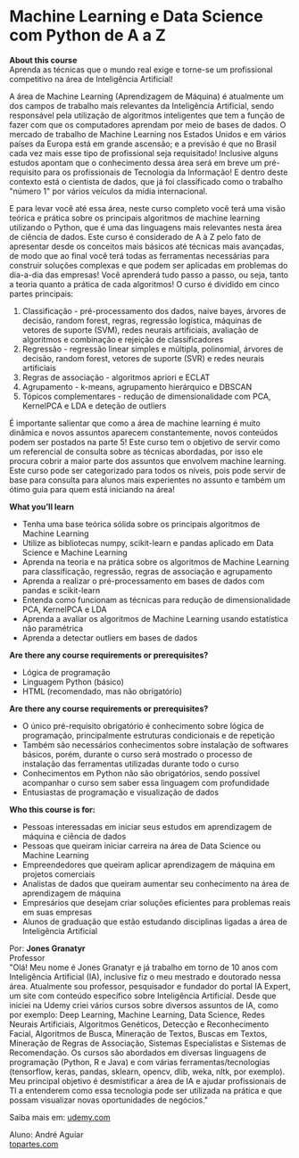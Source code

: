 # Machine Learning e Data Science com Python de A a Z

<b>About this course</b><br />
Aprenda as técnicas que o mundo real exige e torne-se um profissional competitivo na área de Inteligência Artificial!

<p>
A área de Machine Learning (Aprendizagem de Máquina) é atualmente um dos campos de trabalho mais relevantes da Inteligência Artificial, sendo responsável pela utilização de algoritmos inteligentes que tem a função de fazer com que os computadores aprendam por meio de bases de dados. O mercado de trabalho de Machine Learning nos Estados Unidos e em vários países da Europa está em grande ascensão; e a previsão é que no Brasil cada vez mais esse tipo de profissional seja requisitado! Inclusive alguns estudos apontam que o conhecimento dessa área será em breve um pré-requisito para os profissionais de Tecnologia da Informação! E dentro deste contexto está o cientista de dados, que já foi classificado como o trabalho "número 1" por vários veículos da mídia internacional.
</p>
<p>
E para levar você até essa área, neste curso completo você terá uma visão teórica e prática sobre os principais algoritmos de machine learning utilizando o Python, que é uma das linguagens mais relevantes nesta área de ciência de dados. Este curso é considerado de A à Z pelo fato de apresentar desde os conceitos mais básicos até técnicas mais avançadas, de modo que ao final você terá todas as ferramentas necessárias para construir soluções complexas e que podem ser aplicadas em problemas do dia-a-dia das empresas! Você aprenderá tudo passo a passo, ou seja, tanto a teoria quanto a prática de cada algoritmos! O curso é dividido em cinco partes principais:
<ol>
<li>Classificação - pré-processamento dos dados, naive bayes, árvores de decisão, random forest, regras, regressão logística, máquinas de vetores de suporte (SVM), redes neurais artificiais, avaliação de algoritmos e combinação e rejeição de classificadores</li>
<li>
Regressão - regressão linear simples e múltipla, polinomial, árvores de decisão, random forest, vetores de suporte (SVR) e redes neurais artificiais
</li>
<li>
Regras de associação - algoritmos apriori e ECLAT
</li>
<li>
Agrupamento - k-means, agrupamento hierárquico e DBSCAN
</li>
<li>
Tópicos complementares - redução de dimensionalidade com PCA, KernelPCA e LDA e deteção de outliers
</li>
</ol>
É importante salientar que como a área de machine learning é muito dinâmica e novos assuntos aparecem constantemente, novos conteúdos podem ser postados na parte 5! Este curso tem o objetivo de servir como um referencial de consulta sobre as técnicas abordadas, por isso ele procura cobrir a maior parte dos assuntos que envolvem machine learning. Este curso pode ser categorizado para todos os níveis, pois pode servir de base para consulta para alunos mais experientes no assunto e também um ótimo guia para quem está iniciando na área!
</p>
<b>What you’ll learn</b>
<ul>
 <li>Tenha uma base teórica sólida sobre os principais algoritmos de Machine Learning</li>
 <li>Utilize as bibliotecas numpy, scikit-learn e pandas aplicado em Data Science e Machine Learning</li>
 <li>Aprenda na teoria e na prática sobre os algoritmos de Machine Learning para classificação, regressão, regras de associação e agrupamento</li>
 <li>Aprenda a realizar o pré-processamento em bases de dados com pandas e scikit-learn</li>
<li>
Entenda como funcionam as técnicas para redução de dimensionalidade PCA, KernelPCA e LDA
</li>
<li>
Aprenda a avaliar os algoritmos de Machine Learning usando estatística não paramétrica
</li>
<li>
Aprenda a detectar outliers em bases de dados
</li>
</ul>
<b>Are there any course requirements or prerequisites?</b>
<ul>
 <li>Lógica de programação</li>
 <li>Linguagem Python (básico)</li>
 <li>HTML (recomendado, mas não obrigatório)</li>
</ul>
<b>Are there any course requirements or prerequisites?</b>
<ul>
 <li>O único pré-requisito obrigatório é conhecimento sobre lógica de programação, principalmente estruturas condicionais e de repetição</li>
 <li>Também são necessários conhecimentos sobre instalação de softwares básicos, porém, durante o curso será mostrado o processo de instalação das ferramentas utilizadas durante todo o curso</li>
 <li>Conhecimentos em Python não são obrigatórios, sendo possível acompanhar o curso sem saber essa linguagem com profundidade</li>
 <li>Entusiastas de programação e visualização de dados</li>
</ul>
<b>Who this course is for:</b>
<ul>
 <li>Pessoas interessadas em iniciar seus estudos em aprendizagem de máquina e ciência de dados</li>
 <li>Pessoas que queiram iniciar carreira na área de Data Science ou Machine Learning</li>
 <li>Empreendedores que queiram aplicar aprendizagem de máquina em projetos comerciais</li>
 <li>Analistas de dados que queiram aumentar seu conhecimento na área de aprendizagem de máquina</li>
 <li>Empresários que desejam criar soluções eficientes para problemas reais em suas empresas</li>
 <li>Alunos de graduação que estão estudando disciplinas ligadas a área de Inteligência Artificial</li>
</ul>
Por: <b>Jones Granatyr</b><br />
Professor<br />
 "Olá! Meu nome é Jones Granatyr e já trabalho em torno de 10 anos com Inteligência Artificial (IA), inclusive fiz o meu mestrado e doutorado nessa área. Atualmente sou professor, pesquisador e fundador do portal IA Expert, um site com conteúdo específico sobre Inteligência Artificial. Desde que iniciei na Udemy criei vários cursos sobre diversos assuntos de IA, como por exemplo: Deep Learning, Machine Learning, Data Science, Redes Neurais Artificiais, Algoritmos Genéticos, Detecção e Reconhecimento Facial, Algoritmos de Busca, Mineração de Textos, Buscas em Textos, Mineração de Regras de Associação, Sistemas Especialistas e Sistemas de Recomendação. Os cursos são abordados em diversas linguagens de programação (Python, R e Java) e com várias ferramentas/tecnologias (tensorflow, keras, pandas, sklearn, opencv, dlib, weka, nltk, por exemplo). Meu principal objetivo é desmistificar a área de IA e ajudar profissionais de TI a entenderem como essa tecnologia pode ser utilizada na prática e que possam visualizar novas oportunidades de negócios."<br />

Saiba mais em: [udemy.com](https://www.udemy.com/share/101sO8BUUfdFpRRng=/)
 
 Aluno: André Aguiar<br />
[topartes.com](http://topartes.com)
